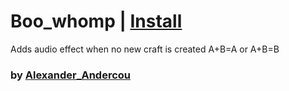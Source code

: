 # Boo_whomp | [Install](https://raw.githubusercontent.com/InfiniteCraftCommunity/userscripts/master/userscripts/24sandualexandru/Boo_Whomp/index.js)
Adds audio effect when no new craft is created A+B=A or A+B=B
### by [Alexander_Andercou](https://github.com/24sanduAlexandru)
